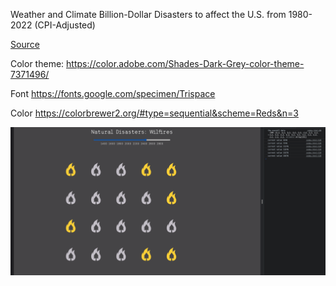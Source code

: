 Weather and Climate Billion-Dollar Disasters to affect the U.S. from 1980-2022 (CPI-Adjusted)

[Source](https://www.ncei.noaa.gov/access/billions/events)


Color theme:
https://color.adobe.com/Shades-Dark-Grey-color-theme-7371496/

Font
https://fonts.google.com/specimen/Trispace

Color
https://colorbrewer2.org/#type=sequential&scheme=Reds&n=3

![alt text](./screenshot/Screen%20Shot%202022-11-15%20at%202.49.25%20PM.png)
